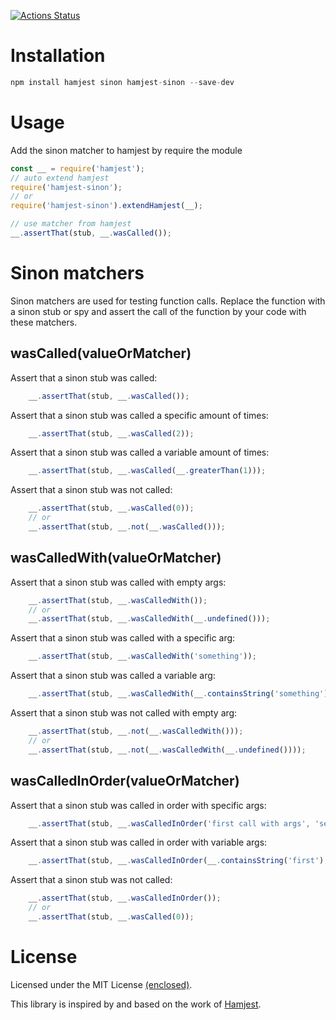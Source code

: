 [![Actions Status](https://github.com/mafo5/hamjest-sinon/workflows/Node%20CI/badge.svg)](https://github.com/mafo5/hamjest-sinon/actions)

# Installation

```Javascript
npm install hamjest sinon hamjest-sinon --save-dev
```

# Usage

Add the sinon matcher to hamjest by require the module
```Javascript
const __ = require('hamjest');
// auto extend hamjest
require('hamjest-sinon');
// or
require('hamjest-sinon').extendHamjest(__);

// use matcher from hamjest
__.assertThat(stub, __.wasCalled());
```

# Sinon matchers

Sinon matchers are used for testing function calls. Replace the function with a sinon stub or spy and assert the call of the function by your code with these matchers.

## wasCalled(valueOrMatcher)
Assert that a sinon stub was called:
```Javascript
    __.assertThat(stub, __.wasCalled());
```

Assert that a sinon stub was called a specific amount of times:
```Javascript
    __.assertThat(stub, __.wasCalled(2));
```

Assert that a sinon stub was called a variable amount of times:
```Javascript
    __.assertThat(stub, __.wasCalled(__.greaterThan(1)));
```

Assert that a sinon stub was not called:

```Javascript
    __.assertThat(stub, __.wasCalled(0));
    // or
    __.assertThat(stub, __.not(__.wasCalled()));
```

## wasCalledWith(valueOrMatcher)
Assert that a sinon stub was called with empty args:
```Javascript
    __.assertThat(stub, __.wasCalledWith());
    // or 
    __.assertThat(stub, __.wasCalledWith(__.undefined()));
```

Assert that a sinon stub was called with a specific arg:
```Javascript
    __.assertThat(stub, __.wasCalledWith('something'));
```

Assert that a sinon stub was called a variable arg:
```Javascript
    __.assertThat(stub, __.wasCalledWith(__.containsString('something')));
```

Assert that a sinon stub was not called with empty arg:

```Javascript
    __.assertThat(stub, __.not(__.wasCalledWith()));
    // or 
    __.assertThat(stub, __.not(__.wasCalledWith(__.undefined())));
```

## wasCalledInOrder(valueOrMatcher)
Assert that a sinon stub was called in order with specific args:
```Javascript
    __.assertThat(stub, __.wasCalledInOrder('first call with args', 'second call with args'));
```

Assert that a sinon stub was called in order with variable args:
```Javascript
    __.assertThat(stub, __.wasCalledInOrder(__.containsString('first'), __.containsString('second')));
```

Assert that a sinon stub was not called:

```Javascript
    __.assertThat(stub, __.wasCalledInOrder());
    // or 
    __.assertThat(stub, __.wasCalled(0));
```

# License

Licensed under the MIT License [(enclosed)](./LICENSE). 

This library is inspired by and based on the work of [Hamjest](https://github.com/rluba/hamjest).